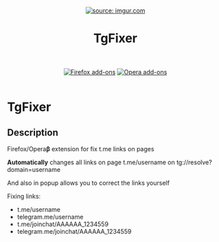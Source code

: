 
<p align="center"><a href="https://imgur.com/yQiqD1Y"><img src="https://i.imgur.com/yQiqD1Y.png?3" title="source: imgur.com" /></a></p>
<h1 align="center">TgFixer</h1>
<p align="center">
  </br></br>
  <a href="https://addons.mozilla.org/ru/firefox/addon/tgfixer/">
    <img src="https://i.imgur.com/dvof8rG.png" alt="Firefox add-ons"></a>
  <a href="https://addons.opera.com/ru/extensions/details/tgfixer/">
    <img src="https://i.imgur.com/wK10qEV.png" alt="Opera add-ons"></a>
  </br></br>
</p>

# TgFixer
## Description
Firefox/Opera**β** extension for fix t.me links on pages

**Automatically** changes all links on page t.me/username on tg://resolve?domain=username

And also in popup allows you to correct the links yourself

Fixing links:

+ t.me/username
+ telegram.me/username
+ t.me/joinchat/AAAAAA_1234559
+ telegram.me/joinchat/AAAAAA_1234559
